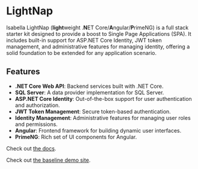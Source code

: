 # LightNap
Isabella 
LightNap (**light**weight .**N**ET Core/**A**ngular/**P**rimeNG) is a full stack starter kit designed to provide a boost to Single Page Applications (SPA). It includes built-in support for ASP.NET Core Identity, JWT token management, and administrative features for managing identity, offering a solid foundation to be extended for any application scenario.

## Features

- **.NET Core Web API**: Backend services built with .NET Core.
- **SQL Server**: A data provider implementation for SQL Server.
- **ASP.NET Core Identity**: Out-of-the-box support for user authentication and authorization.
- **JWT Token Management**: Secure token-based authentication.
- **Identity Management**: Administrative features for managing user roles and permissions.
- **Angular**: Frontend framework for building dynamic user interfaces.
- **PrimeNG**: Rich set of UI components for Angular.

Check out [the docs](https://lightnap.sharplogic.com).

Check out [the baseline demo site](https://lightnap.azurewebsites.net).
